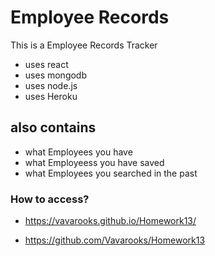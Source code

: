 # Employee Records

This is a Employee Records Tracker

- uses react
- uses mongodb
- uses node.js
- uses Heroku

## also contains

- what Employees you have
- what Employeess you have saved
- what Employees you searched in the past

### How to access?

- https://vavarooks.github.io/Homework13/

- https://github.com/Vavarooks/Homework13

